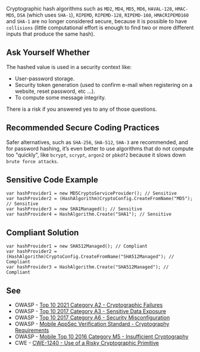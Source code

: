 Cryptographic hash algorithms such as `MD2`, `MD4`, `MD5`, `MD6`, `HAVAL-128`,
`HMAC-MD5`, `DSA` (which uses `SHA-1`), `RIPEMD`, `RIPEMD-128`, `RIPEMD-160`,
`HMACRIPEMD160` and `SHA-1` are no longer considered secure, because it is possible to have `collisions` (little
computational effort is enough to find two or more different inputs that produce the same hash).

## Ask Yourself Whether

The hashed value is used in a security context like:

- User-password storage.
- Security token generation (used to confirm e-mail when registering on a website, reset password, etc …​).
- To compute some message integrity.

There is a risk if you answered yes to any of those questions.

## Recommended Secure Coding Practices

Safer alternatives, such as `SHA-256`, `SHA-512`, `SHA-3` are recommended, and for password hashing, it’s even
better to use algorithms that do not compute too "quickly", like `bcrypt`, `scrypt`, `argon2` or `pbkdf2`
because it slows down `brute force attacks`.

## Sensitive Code Example

    var hashProvider1 = new MD5CryptoServiceProvider(); // Sensitive
    var hashProvider2 = (HashAlgorithm)CryptoConfig.CreateFromName("MD5"); // Sensitive
    var hashProvider3 = new SHA1Managed(); // Sensitive
    var hashProvider4 = HashAlgorithm.Create("SHA1"); // Sensitive

## Compliant Solution

    var hashProvider1 = new SHA512Managed(); // Compliant
    var hashProvider2 = (HashAlgorithm)CryptoConfig.CreateFromName("SHA512Managed"); // Compliant
    var hashProvider3 = HashAlgorithm.Create("SHA512Managed"); // Compliant

## See

- OWASP - [Top 10 2021 Category A2 - Cryptographic Failures](https://owasp.org/Top10/A02_2021-Cryptographic_Failures/)
- OWASP - [Top 10 2017 Category A3 - Sensitive Data
  Exposure](https://owasp.org/www-project-top-ten/2017/A3_2017-Sensitive_Data_Exposure)
- OWASP - [Top 10 2017 Category A6 - Security
  Misconfiguration](https://owasp.org/www-project-top-ten/2017/A6_2017-Security_Misconfiguration)
- OWASP - [Mobile AppSec
  Verification Standard - Cryptography Requirements](https://mobile-security.gitbook.io/masvs/security-requirements/0x08-v3-cryptography_verification_requirements)
- OWASP - [Mobile Top 10 2016 Category M5 -
  Insufficient Cryptography](https://owasp.org/www-project-mobile-top-10/2016-risks/m5-insufficient-cryptography)
- CWE - [CWE-1240 - Use of a Risky Cryptographic Primitive](https://cwe.mitre.org/data/definitions/1240)